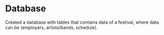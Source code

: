 # Database
Created a database with tables that contains data of a festival, where data can be (employers, artists/bands, schedule).
